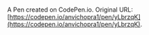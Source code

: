 # 

A Pen created on CodePen.io. Original URL: [https://codepen.io/anvichopra1/pen/yLbrzqK](https://codepen.io/anvichopra1/pen/yLbrzqK).


